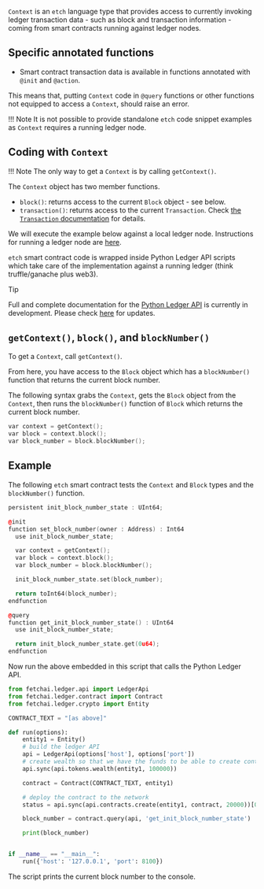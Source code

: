 `Context` is an `etch` language type that provides access to currently invoking ledger transaction data - such as block and transaction information - coming from smart contracts running against ledger nodes.

## Specific annotated functions

-   Smart contract transaction data is available in functions annotated with `@init` and `@action`.

<!--
* Synergetic contract transaction data is available in functions annotated with .. and `@clear`.
-->

This means that, putting `Context` code in `@query` functions or other functions not equipped to access a `Context`, should raise an error.

!!! Note
It is not possible to provide standalone `etch` code snippet examples as `Context` requires a running ledger node.

## Coding with `Context`

!!! Note
The only way to get a `Context` is by calling `getContext()`.

The `Context` object has two member functions.

-   `block()`: returns access to the current `Block` object - see below.
-   `transaction()`: returns access to the current `Transaction`. Check <a href="../transaction/" target=_blank>the `Transaction` documentation</a> for details.

We will execute the example below against a local ledger node. Instructions for running a ledger node are <a href="/../getting-started/run-a-node/" target=_blank>here</a>.

`etch` smart contract code is wrapped inside Python Ledger API scripts which take care of the implementation against a running ledger (think truffle/ganache plus web3).

<div class="admonition tip">
  <p class="admonition-title">Tip</p>
  <p>Full and complete documentation for the <a href="https://github.com/fetchai/ledger-api-py" target=_blank>Python Ledger API</a> is currently in development. Please check <a href="/smart-contracts/pipenv/" target=_blank>here</a> for updates.</p>
</div>

## `getContext()`, `block()`, and `blockNumber()`

To get a `Context`, call `getContext()`.

From here, you have access to the `Block` object which has a `blockNumber()` function that returns the current block number.

The following syntax grabs the `Context`, gets the `Block` object from the `Context`, then runs the `blockNumber()` function of `Block` which returns the current block number.

```c++
var context = getContext();
var block = context.block();
var block_number = block.blockNumber();
```

## Example

The following `etch` smart contract tests the `Context` and `Block` types and the `blockNumber()` function.

```c++
persistent init_block_number_state : UInt64;

@init
function set_block_number(owner : Address) : Int64
  use init_block_number_state;

  var context = getContext();
  var block = context.block();
  var block_number = block.blockNumber();

  init_block_number_state.set(block_number);

  return toInt64(block_number);
endfunction

@query
function get_init_block_number_state() : UInt64
  use init_block_number_state;

  return init_block_number_state.get(0u64);
endfunction
```

Now run the above embedded in this script that calls the Python Ledger API.

```python
from fetchai.ledger.api import LedgerApi
from fetchai.ledger.contract import Contract
from fetchai.ledger.crypto import Entity

CONTRACT_TEXT = "[as above]"

def run(options):
    entity1 = Entity()
    # build the ledger API
    api = LedgerApi(options['host'], options['port'])
    # create wealth so that we have the funds to be able to create contracts on the network
    api.sync(api.tokens.wealth(entity1, 100000))

    contract = Contract(CONTRACT_TEXT, entity1)

    # deploy the contract to the network
    status = api.sync(api.contracts.create(entity1, contract, 20000))[0]

    block_number = contract.query(api, 'get_init_block_number_state')

    print(block_number)


if __name__ == "__main__":
    run({'host': '127.0.0.1', 'port': 8100})
```

The script prints the current block number to the console.

<br />
